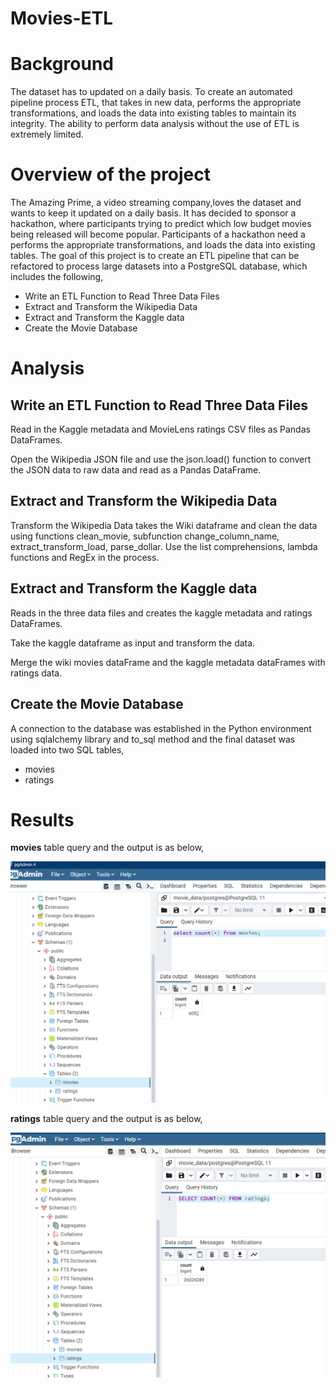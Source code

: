 # Movies-ETL

# Background

The dataset has to updated on a daily basis. To create an automated pipeline process ETL,  that takes in new data, performs the appropriate transformations, and loads the data into existing tables to maintain its integrity. The ability to perform data analysis without the use of ETL is extremely limited.

# Overview of the project

 The Amazing Prime, a video streaming company,loves the dataset and wants to keep it updated on a daily basis. It has decided to sponsor a hackathon, where participants trying to predict which low budget movies being released will become popular. Participants of a hackathon need a performs the appropriate transformations, and loads the data into existing tables. The goal of this project is to create an ETL pipeline that can be refactored to process large datasets into a PostgreSQL database, which includes the following,

* Write an ETL Function to Read Three Data Files
* Extract and Transform the Wikipedia Data
* Extract and Transform the Kaggle data
* Create the Movie Database

# Analysis
## Write an ETL Function to Read Three Data Files
   
Read in the Kaggle metadata and MovieLens ratings CSV files as Pandas DataFrames.

Open the Wikipedia JSON file and use the json.load() function to convert the JSON data to raw data and read as a Pandas DataFrame.

## Extract and Transform the Wikipedia Data   

Transform the Wikipedia Data takes the Wiki dataframe and clean the data using functions clean_movie, subfunction change_column_name, extract_transform_load, parse_dollar. Use the list comprehensions, lambda functions and RegEx in the process.

## Extract and Transform the Kaggle data
Reads in the three data files and creates the kaggle metadata and ratings DataFrames.

Take the kaggle dataframe as input and transform the data. 
    
Merge the wiki movies dataFrame and the kaggle metadata dataFrames with ratings data.

##  Create the Movie Database
    
A connection to the database was established in the Python environment using sqlalchemy library and to_sql method and the final dataset was loaded into two SQL tables, 
* movies
* ratings

 # Results 

**movies** table query and the output is as below,

   ![Movies Query](Resources/movies_query.png?raw=true)   

**ratings** table query and the output is as below,

   ![Ratings Query](Resources/ratings_query.png?raw=true)   
    